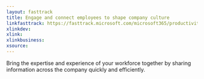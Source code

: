 ```yaml
---
layout: fasttrack
title: Engage and connect employees to shape company culture
linkfasttrack: https://fasttrack.microsoft.com/microsoft365/productivitylibrary/Engage-and-connect-employees-to-shape-company-culture 
xlinkdev: 
xlink: 
xlinkbusiness: 
xsource: 
---
```

Bring the expertise and experience of your workforce together by sharing information across the company quickly and efficiently.
